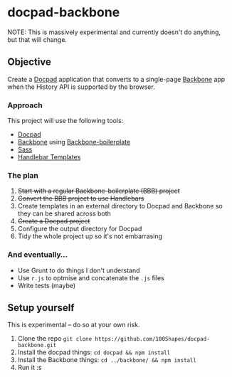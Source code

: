docpad-backbone
===============

NOTE: This is massively experimental and currently doesn't do anything, but that will change.


## Objective
Create a [Docpad](http://docpad.org/) application that converts to a single-page [Backbone](http://backbonejs.org/) app when the History API is supported by the browser.

### Approach
This project will use the following tools:
- [Docpad](http://docpad.org/)
- [Backbone](http://backbonejs.org/) using [Backbone-boilerplate](https://github.com/backbone-boilerplate/backbone-boilerplate)
- [Sass](http://sass-lang.com/)
- [Handlebar Templates](http://handlebarsjs.com/)

### The plan
1. ~~Start with a regular Backbone-boilerplate (BBB) project~~
1. ~~Convert the BBB project to use Handlebars~~
1. Create templates in an external directory to Docpad and Backbone so they can be shared across both
2. ~~Create a Docpad project~~
1. Configure the output directory for Docpad
1. Tidy the whole project up so it's not embarrasing

### And eventually…
- Use Grunt to do things I don't understand
- Use `r.js` to optmise and concatenate the `.js` files
- Write tests (maybe)

## Setup yourself
This is experimental – do so at your own risk.

1. Clone the repo `git clone https://github.com/100Shapes/docpad-backbone.git`
1. Install the docpad things: `cd docpad && npm install`
1. Install the Backbone things: `cd ../backbone/ && npm install`
1. Run it :s